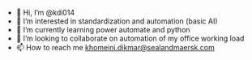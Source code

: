 - 👋 Hi, I’m @kdi014
- 👀 I’m interested in standardization and automation (basic AI)
- 🌱 I’m currently learning power automate and python
- 💞️ I’m looking to collaborate on automation of my office working load
- 📫 How to reach me khomeini.dikmar@sealandmaersk.com

<!---
kdi014/kdi014 is a ✨ special ✨ repository because its `README.md` (this file) appears on your GitHub profile.
You can click the Preview link to take a look at your changes.
--->
